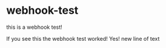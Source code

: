 # webhook-test
this is a webhook test!

If you see this the webhook test worked! Yes!
new line of text
